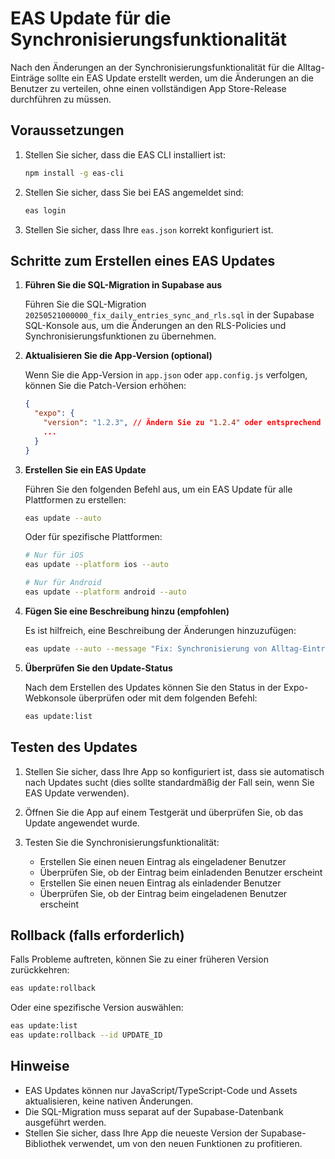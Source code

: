 # EAS Update für die Synchronisierungsfunktionalität

Nach den Änderungen an der Synchronisierungsfunktionalität für die Alltag-Einträge sollte ein EAS Update erstellt werden, um die Änderungen an die Benutzer zu verteilen, ohne einen vollständigen App Store-Release durchführen zu müssen.

## Voraussetzungen

1. Stellen Sie sicher, dass die EAS CLI installiert ist:
   ```bash
   npm install -g eas-cli
   ```

2. Stellen Sie sicher, dass Sie bei EAS angemeldet sind:
   ```bash
   eas login
   ```

3. Stellen Sie sicher, dass Ihre `eas.json` korrekt konfiguriert ist.

## Schritte zum Erstellen eines EAS Updates

1. **Führen Sie die SQL-Migration in Supabase aus**

   Führen Sie die SQL-Migration `20250521000000_fix_daily_entries_sync_and_rls.sql` in der Supabase SQL-Konsole aus, um die Änderungen an den RLS-Policies und Synchronisierungsfunktionen zu übernehmen.

2. **Aktualisieren Sie die App-Version (optional)**

   Wenn Sie die App-Version in `app.json` oder `app.config.js` verfolgen, können Sie die Patch-Version erhöhen:

   ```json
   {
     "expo": {
       "version": "1.2.3", // Ändern Sie zu "1.2.4" oder entsprechend
       ...
     }
   }
   ```

3. **Erstellen Sie ein EAS Update**

   Führen Sie den folgenden Befehl aus, um ein EAS Update für alle Plattformen zu erstellen:

   ```bash
   eas update --auto
   ```

   Oder für spezifische Plattformen:

   ```bash
   # Nur für iOS
   eas update --platform ios --auto

   # Nur für Android
   eas update --platform android --auto
   ```

4. **Fügen Sie eine Beschreibung hinzu (empfohlen)**

   Es ist hilfreich, eine Beschreibung der Änderungen hinzuzufügen:

   ```bash
   eas update --auto --message "Fix: Synchronisierung von Alltag-Einträgen zwischen verbundenen Benutzern"
   ```

5. **Überprüfen Sie den Update-Status**

   Nach dem Erstellen des Updates können Sie den Status in der Expo-Webkonsole überprüfen oder mit dem folgenden Befehl:

   ```bash
   eas update:list
   ```

## Testen des Updates

1. Stellen Sie sicher, dass Ihre App so konfiguriert ist, dass sie automatisch nach Updates sucht (dies sollte standardmäßig der Fall sein, wenn Sie EAS Update verwenden).

2. Öffnen Sie die App auf einem Testgerät und überprüfen Sie, ob das Update angewendet wurde.

3. Testen Sie die Synchronisierungsfunktionalität:
   - Erstellen Sie einen neuen Eintrag als eingeladener Benutzer
   - Überprüfen Sie, ob der Eintrag beim einladenden Benutzer erscheint
   - Erstellen Sie einen neuen Eintrag als einladender Benutzer
   - Überprüfen Sie, ob der Eintrag beim eingeladenen Benutzer erscheint

## Rollback (falls erforderlich)

Falls Probleme auftreten, können Sie zu einer früheren Version zurückkehren:

```bash
eas update:rollback
```

Oder eine spezifische Version auswählen:

```bash
eas update:list
eas update:rollback --id UPDATE_ID
```

## Hinweise

- EAS Updates können nur JavaScript/TypeScript-Code und Assets aktualisieren, keine nativen Änderungen.
- Die SQL-Migration muss separat auf der Supabase-Datenbank ausgeführt werden.
- Stellen Sie sicher, dass Ihre App die neueste Version der Supabase-Bibliothek verwendet, um von den neuen Funktionen zu profitieren.
